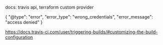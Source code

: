 docs: travis api, terraform custom provider

{
  "@type": "error",
  "error_type": "wrong_credentials",
  "error_message": "access denied"
}

https://docs.travis-ci.com/user/triggering-builds/#customizing-the-build-configuration

